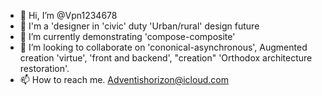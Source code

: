 - 👋 Hi, I’m @Vpn1234678
- 👀 I'm a 'designer in 'civic' duty 'Urban/rural' design future
- 🌱 I’m currently demonstrating 'compose-composite'
- 💞️ I’m looking to collaborate on 'cononical-asynchronous', Augmented creation 'virtue', 'front and backend', "creation" 'Orthodox architecture restoration'.
- 📫 How to reach me. Adventishorizon@icloud.com

<!---
Vpn1234678/Vpn1234678 is a ✨ special ✨ repository because its `README.md` (this file) appears on your GitHub profile.
You can click the Preview link to take a look at your changes.
--->
